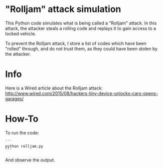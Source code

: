 # "Rolljam" attack simulation

This Python code simulates what is being called a "Rolljam" attack. In this attack, the attacker steals a rolling code and replays it to gain access to a locked vehicle.

To prevent the Rolljam attack, I store a list of codes which have been "rolled" through, and do not trust them, as they could have been stolen by the attacker.

# Info

Here is a Wired article about the Rolljam attack: http://www.wired.com/2015/08/hackers-tiny-device-unlocks-cars-opens-garages/

# How-To

To run the code:

	```
	python rolljam.py
	```
And observe the output.